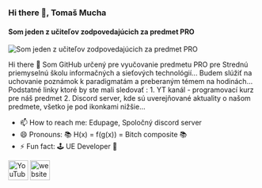 ### Hi there 👋, Tomaš Mucha
#### Som jeden z učiteľov zodpovedajúcich za predmet PRO 
![Som jeden z učiteľov zodpovedajúcich za predmet PRO ](https://www.spsknm.sk/ssknm/sites/default/files/slideshow/1.jpg)

Hi there 👋  Som GitHub určený pre vyučovanie predmetu PRO pre Strednú priemyselnú školu informačných a sieťových technológií... Budem slúžiť na uchovanie poznámok k paradigmatám a preberaným témem na hodinách...  Podstatné linky ktoré by ste mali sledovať :  1. YT kanál - programovací kurz pre náš predmet 2. Discord server, kde sú uverejňované aktuality o našom predmete, všetko je pod ikonkami nižšie...  

- 📫 How to reach me: Edupage, Spoločný discord server 
- 😄 Pronouns: 📚 H(x)  = f(g(x)) = Bitch composite 📚 
- ⚡ Fun fact: 🕹️ UE Developer 🔮 


[<img src='https://cdn.jsdelivr.net/npm/simple-icons@3.0.1/icons/youtube.svg' alt='YouTube' height='40'>](https://www.youtube.com/channel/UC0TOfJp6MtFlLSgfdhnlS9g)  [<img src='https://cdn.jsdelivr.net/npm/simple-icons@3.0.1/icons/icloud.svg' alt='website' height='40'>](https://discord.gg/eSQDsna4d7)  

